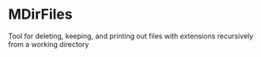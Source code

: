 # MDirFiles
Tool for deleting, keeping, and printing out files with extensions recursively from a working directory
